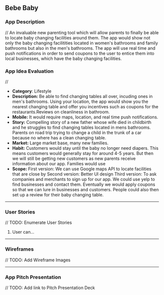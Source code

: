 ## Bebe Baby

### App Description
// An invaluable new parenting tool which will allow parents to finally be able to locate baby changing facilities around them. The app would show not only the baby changing facilitities located in women's bathrooms and family bathrooms but also in the men's bathrooms. The app will use real time and push notifications in order to send coupons to the user to entice them into local businesses, which have the baby changing facilities.

### App Idea Evaluation
// 
- **Category**: Lifestyle
- **Description:** Be able to find changing tables all over, incuding ones in men's bathrooms. Using your location, the app would show you the nearest changing table and offer you incentives such as coupons for the restaurants.Reviews on cleanliness in bathroom.
- **Mobile:** It would require maps, location, and real time push notifications.
- **Story:** Compelling story of a new father whose wife died in childbirth and he struggles to find changing tables located in mens bathrooms. Parents on road trip trying to change a child in the trunk of a car because no where has a clean changing table.
- **Market:** Large market base, many new families.
- **Habit:** Customers would stay until the baby no longer need diapers. This means customers would generally stay for around 4-5 years. But then we will still be getting new customers as new parents receive information about our app. Families would use 
- **Scope:** First version: We can use Google maps API to locate facilities that are close by Second version: Better UI design Third version: To ask companies and merchants to sign up for our app. We could use yelp to find businesses and contact them. Eventually we would apply coupons so that we can lure in businesses and customers. People could also then set up a review for their baby changing table. 
---

### User Stories
// TODO: Enumerate User Stories
1. User can...

---

### Wireframes
// TODO: Add Wireframe Images

---

### App Pitch Presentation
// TODO: Add link to Pitch Presentation Deck
